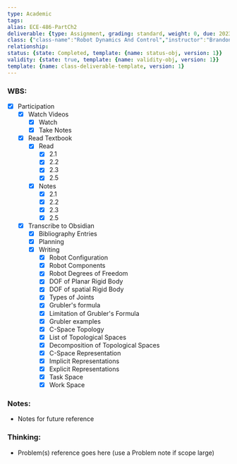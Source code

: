 ```yaml
---
type: Academic
tags: 
alias: ECE-486-PartCh2
deliverable: {type: Assignment, grading: standard, weight: 0, due: 2023-05-10, alias: ECE-486-Part1, template: {name: deliverable-obj, version: 1}}
class: {"class-name":"Robot Dynamics And Control","instructor":"Brandon J. DeHart","medium":"In-Person","start-date":"2023-05-08","university":"University of Waterloo","class-alias":"ECE-486","template":{"name":"class-uni-obj","version":1}}
relationship: 
status: {state: Completed, template: {name: status-obj, version: 1}}
validity: {state: true, template: {name: validity-obj, version: 1}}
template: {name: class-deliverable-template, version: 1}
---
```


### WBS: 

- [x] Participation
	- [x] Watch Videos
		- [x] Watch
		- [x] Take Notes
	- [x] Read Textbook
		- [x] Read 
			- [x] 2.1
			- [x] 2.2
			- [x] 2.3
			- [x] 2.5
		- [x] Notes
			- [x] 2.1
			- [x] 2.2
			- [x] 2.3
			- [x] 2.5
	- [x] Transcribe to Obsidian
		- [x] Bibliography Entries
		- [x] Planning
		- [x] Writing
			- [x] Robot Configuration
			- [x] Robot Components
			- [x] Robot Degrees of Freedom
			- [x] DOF of Planar Rigid Body
			- [x] DOF of spatial Rigid Body
			- [x] Types of Joints
			- [x] Grubler's formula
			- [x] Limitation of Grubler's Formula
			- [x] Grubler examples
			- [x] C-Space Topology
			- [x] List of Topological Spaces
			- [x] Decomposition of Topological Spaces
			- [x] C-Space Representation 
			- [x] Implicit Representations
			- [x] Explicit Representations
			- [x] Task Space
			- [x] Work Space

### Notes:

- Notes for future reference

### Thinking:

- Problem(s) reference goes here (use a Problem note if scope large)